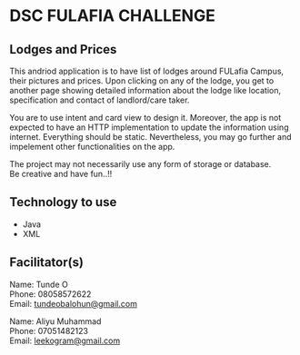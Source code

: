 # DSC FULAFIA CHALLENGE

## Lodges and Prices
 
This andriod application is to have list of lodges around FULafia Campus, their pictures and prices. Upon clicking on any of the lodge, you get to another page showing detailed information about the lodge like location, specification and contact of landlord/care taker.

You are to use intent and  card view to design it. Moreover, the app is not expected to have an HTTP implementation to update the information using internet. Everything should be static. Nevertheless, you may go further and impelement other functionalities on the app.  

The project may not necessarily use any form of storage or database.  
Be creative and have fun..!!
## Technology to use
- Java
- XML

## Facilitator(s)
Name: Tunde O   
Phone: 08058572622  
Email: tundeobalohun@gmail.com   

Name: Aliyu Muhammad   
Phone: 07051482123  
Email: leekogram@gmail.com   



